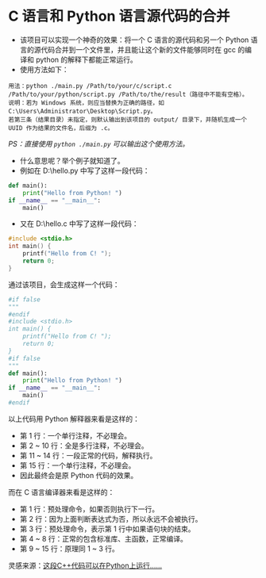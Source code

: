 # C 语言和 Python 语言源代码的合并

- 该项目可以实现一个神奇的效果：将一个 C 语言的源代码和另一个 Python 语言的源代码合并到一个文件里，并且能让这个新的文件能够同时在
  gcc 的编译和 python 的解释下都能正常运行。
- 使用方法如下：

```
用法：python ./main.py /Path/to/your/c/script.c /Path/to/your/python/script.py /Path/to/the/result（路径中不能有空格）。
说明：若为 Windows 系统，则应当替换为正确的路径，如 C:\Users\Administrator\Desktop\Script.py。
若第三条（结果目录）未指定，则默认输出到该项目的 output/ 目录下，并随机生成一个 UUID 作为结果的文件名，后缀为 .c。
```

_PS：直接使用 `python ./main.py` 可以输出这个使用方法。_

- 什么意思呢？举个例子就知道了。
- 例如在 D:\hello.py 中写了这样一段代码：

```python
def main():
    print("Hello from Python! ")
if __name__ == "__main__":
    main()
```

- 又在 D:\hello.c 中写了这样一段代码：

```c
#include <stdio.h>
int main() {
    printf("Hello from C! ");
    return 0;
}
```

通过该项目，会生成这样一个代码：
```python
#if false
"""
#endif
#include <stdio.h>
int main() {
    printf("Hello from C! ");
    return 0;
}
#if false
"""
def main():
    print("Hello from Python! ")
if __name__ == "__main__":
    main()
#endif
```

以上代码用 Python 解释器来看是这样的：

- 第 1 行：一个单行注释，不必理会。
- 第 2 ~ 10 行：全是多行注释，不必理会。
- 第 11 ~ 14 行：一段正常的代码，解释执行。
- 第 15 行：一个单行注释，不必理会。
- 因此最终会是原 Python 代码的效果。

而在 C 语言编译器来看是这样的：

- 第 1 行：预处理命令，如果否则执行下一行。
- 第 2 行：因为上面判断表达式为否，所以永远不会被执行。
- 第 3 行：预处理命令，表示第 1 行中如果语句块的结束。
- 第 4 ~ 8 行：正常的包含标准库、主函数，正常编译。
- 第 9 ~ 15 行：原理同 1 ~ 3 行。

灵感来源：[这段C++代码可以在Python上运行……](https://www.bilibili.com/video/BV1CUGqztE7U?spm_id_from=333.788.player.switch&vd_source=5d264f3a9523a65727db28a2c0a79e7e "Bilibili：sally4953")